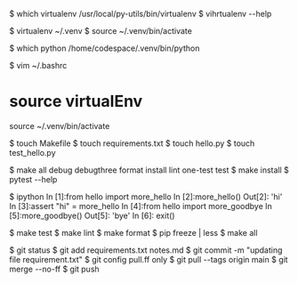 $ which virtualenv
/usr/local/py-utils/bin/virtualenv
$ vihrtualenv --help

$ virtualenv ~/.venv
$ source ~/.venv/bin/activate

$ which python
/home/codespace/.venv/bin/python

$ vim ~/.bashrc 
# source virtualEnv
source ~/.venv/bin/activate

$ touch Makefile
$ touch requirements.txt
$ touch hello.py
$ touch test_hello.py

$ make
all         debug       debugthree  format      install     lint        one-test    test 
$ make install
$ pytest --help

$ ipython
In [1]:from hello import more_hello
In [2]:more_hello()
Out[2]: 'hi'
In [3]:assert "hi" = more_hello
In [4]:from hello import more_goodbye
In [5]:more_goodbye()
Out[5]: 'bye'
In [6]: exit()

$ make test
$ make lint
$ make format
$ pip freeze | less
$ make all

$ git status
$ git add requirements.txt notes.md
$ git commit -m "updating file requirement.txt"
$ git config pull.ff only
$ git pull --tags origin main
$ git merge --no-ff 
$ git push